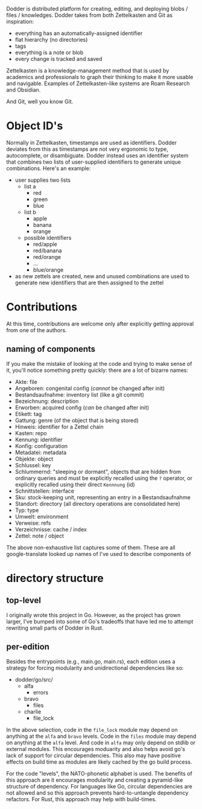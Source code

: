 Dodder is distributed platform for creating, editing, and deploying blobs /
files / knowledges. Dodder takes from both Zettelkasten and Git as inspiration:

-   everything has an automatically-assigned identifier
-   flat hierarchy (no directories)
-   tags
-   everything is a note or blob
-   every change is tracked and saved

Zettelkasten is a knowledge-management method that is used by academics and
professionals to graph their thinking to make it more usable and navigable.
Examples of Zettelkasten-like systems are Roam Research and Obsidian.

And Git, well you know Git.

# Object ID's

Normally in Zettelkasten, timestamps are used as identifiers. Dodder deviates
from this as timestamps are not very ergonomic to type, autocomplete, or
disambiguate. Dodder instead uses an identifier system that combines two lists
of user-supplied identifiers to generate unique combinations. Here's an example:

-   user supplies two lists
    -   list a
        -   red
        -   green
        -   blue
    -   list b
        -   apple
        -   banana
        -   orange
    -   possible identifiers
        -   red/apple
        -   red/banana
        -   red/orange
        -   ...
        -   blue/orange
-   as new zettels are created, new and unused combinations are used to generate
    new identifiers that are then assigned to the zettel

# Contributions

At this time, contributions are welcome only after explicitly getting approval
from one of the authors.

## naming of components

If you make the mistake of looking at the code and trying to make sense of it,
you'll notice something pretty quickly: there are a lot of bizarre names:

-   Akte: file
-   Angeboren: congenital config (*cannot* be changed after init)
-   Bestandsaufnahme: inventory list (like a git commit)
-   Bezeichnung: description
-   Erworben: acquired config (*can* be changed after init)
-   Etikett: tag
-   Gattung: genre (of the object that is being stored)
-   Hinweis: identifier for a Zettel chain
-   Kasten: repo
-   Kennung: identifier
-   Konfig: configuration
-   Metadatei: metadata
-   Objekte: object
-   Schlussel: key
-   Schlummernd: "sleeping or dormant", objects that are hidden from ordinary
    queries and must be explicitly recalled using the `?` operator, or
    explicitly recalled using their direct `Kennnung` (id)
-   Schnittstellen: interface
-   Sku: stock-keeping unit, representing an entry in a Bestandsaufnahme
-   Standort: directory (all directory operations are consolidated here)
-   Typ: type
-   Umwelt: environment
-   Verweise: refs
-   Verzeichnisse: cache / index
-   Zettel: note / object

The above non-exhaustive list captures some of them. These are all
google-translate looked up names of I've used to describe components of

# directory structure

## top-level

I originally wrote this project in Go. However, as the project has grown larger,
I've bumped into some of Go's tradeoffs that have led me to attempt rewriting
small parts of Dodder in Rust.

## per-edition

Besides the entrypoints (e.g., main.go, main.rs), each edition uses a strategy
for forcing modularity and unidirectional dependencies like so:

-   dodder/go/src/
    -   alfa
        -   errors
    -   bravo
        -   files
    -   charlie
        -   file_lock

In the above selection, code in the `file_lock` module may depend on anything at
the `alfa` and `bravo` levels. Code in the `files` module may depend on anything
at the `alfa` level. And code in `alfa` may only depend on stdlib or external
modules. This encourages moduarity and also helps avoid go's lack of support for
circular dependencies. This also may have positive effects on build time as
modules are likely cached by the go build process.

For the code "levels", the NATO-phonetic alphabet is used. The benefits of this
approach are it encourages modularity and creating a pyramid-like structure of
dependency. For languages like Go, circular dependencies are not allowed and so
this approach prevents hard-to-untangle dependency refactors. For Rust, this
approach may help with build-times.
